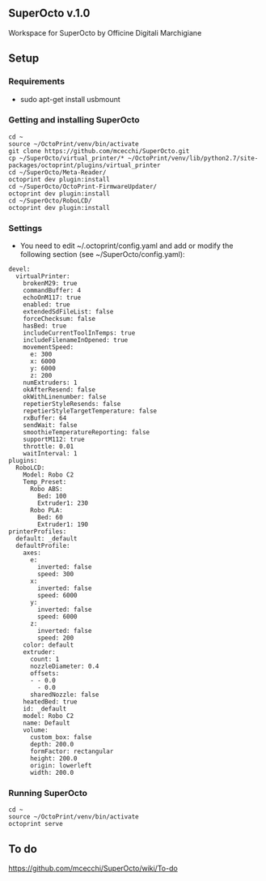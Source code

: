 ## SuperOcto v.1.0 ##
Workspace for SuperOcto by Officine Digitali Marchigiane
## Setup ##
### Requirements ###
* sudo apt-get install usbmount
### Getting and installing SuperOcto ###
```
cd ~
source ~/OctoPrint/venv/bin/activate
git clone https://github.com/mcecchi/SuperOcto.git
cp ~/SuperOcto/virtual_printer/* ~/OctoPrint/venv/lib/python2.7/site-packages/octoprint/plugins/virtual_printer
cd ~/SuperOcto/Meta-Reader/
octoprint dev plugin:install
cd ~/SuperOcto/OctoPrint-FirmwareUpdater/
octoprint dev plugin:install
cd ~/SuperOcto/RoboLCD/
octoprint dev plugin:install
```
### Settings ###
* You need to edit ~/.octoprint/config.yaml and add or modify the following section (see ~/SuperOcto/config.yaml):
```
devel:
  virtualPrinter:
    brokenM29: true
    commandBuffer: 4
    echoOnM117: true
    enabled: true
    extendedSdFileList: false
    forceChecksum: false
    hasBed: true
    includeCurrentToolInTemps: true
    includeFilenameInOpened: true
    movementSpeed:
      e: 300
      x: 6000
      y: 6000
      z: 200
    numExtruders: 1
    okAfterResend: false
    okWithLinenumber: false
    repetierStyleResends: false
    repetierStyleTargetTemperature: false
    rxBuffer: 64
    sendWait: false
    smoothieTemperatureReporting: false
    supportM112: true
    throttle: 0.01
    waitInterval: 1
plugins:
  RoboLCD:
    Model: Robo C2
    Temp_Preset:
      Robo ABS:
        Bed: 100
        Extruder1: 230
      Robo PLA:
        Bed: 60
        Extruder1: 190
printerProfiles:
  default: _default
  defaultProfile:
    axes:
      e:
        inverted: false
        speed: 300
      x:
        inverted: false
        speed: 6000
      y:
        inverted: false
        speed: 6000
      z:
        inverted: false
        speed: 200
    color: default
    extruder:
      count: 1
      nozzleDiameter: 0.4
      offsets:
      - - 0.0
        - 0.0
      sharedNozzle: false
    heatedBed: true
    id: _default
    model: Robo C2
    name: Default
    volume:
      custom_box: false
      depth: 200.0
      formFactor: rectangular
      height: 200.0
      origin: lowerleft
      width: 200.0
```
### Running SuperOcto ###
```
cd ~
source ~/OctoPrint/venv/bin/activate
octoprint serve
```
## To do ##
https://github.com/mcecchi/SuperOcto/wiki/To-do
